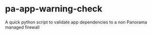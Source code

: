 # pa-app-warning-check
A quick python script to validate app dependencies to a non Panorama managed firewall 
